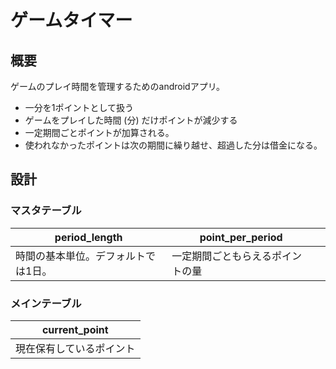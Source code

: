 # ゲームタイマー

## 概要

ゲームのプレイ時間を管理するためのandroidアプリ。

* 一分を1ポイントとして扱う
* ゲームをプレイした時間 (分) だけポイントが減少する
* 一定期間ごとポイントが加算される。
* 使われなかったポイントは次の期間に繰り越せ、超過した分は借金になる。

## 設計

### マスタテーブル

| period_length                       | point_per_period                 |      |
| ----------------------------------- | -------------------------------- | ---- |
| 時間の基本単位。デフォルトでは1日。 | 一定期間ごともらえるポイントの量 |      |



### メインテーブル

| current_point            |
| ------------------------ |
| 現在保有しているポイント |

